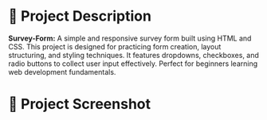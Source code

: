 # 📃 Project Description
**Survey-Form:** A simple and responsive survey form built using HTML and CSS. This project is designed for practicing form creation, layout structuring, and styling techniques. It features dropdowns, checkboxes, and radio buttons to collect user input effectively. Perfect for beginners learning web development fundamentals.

# 📸 Project Screenshot

